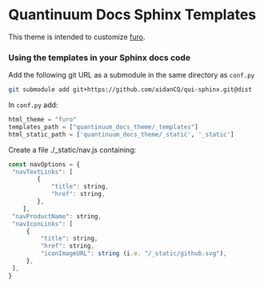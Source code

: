 # Quantinuum Docs Sphinx Templates

This theme is intended to customize [furo](https://pradyunsg.me/furo/).


### Using the templates in your Sphinx docs code

Add the following git URL as a submodule in the same directory as `conf.py`

```bash
git submodule add git+https://github.com/aidanCQ/qui-sphinx.git@dist
```

In `conf.py` add:

```python
html_theme = "furo"
templates_path = ["quantinuum_docs_theme/_templates"]
html_static_path = ['quantinuum_docs_theme/_static', '_static']
```

Create a file ./_static/nav.js containing: 

```js
const navOptions = {
 "navTextLinks": [
        {
            "title": string,
            "href": string,
        },
    ],
 "navProductName": string,
 "navIconLinks": [
     {
         "title": string,
         "href": string,
         "iconImageURL": string (i.e. "/_static/github.svg"),
     },
 ],
}
```
